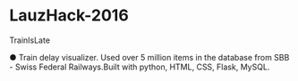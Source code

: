# LauzHack-2016

TrainIsLate

● Train delay visualizer. Used over 5  million items in the database from SBB - Swiss Federal Railways.Built with python, HTML, CSS, Flask, MySQL. 
